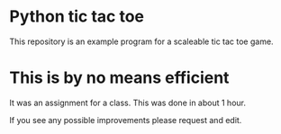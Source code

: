 # Python tic tac toe

This repository is an example program for a scaleable tic tac toe game.

# This is by no means efficient

It was an assignment for a class. This was done in about 1 hour.

If you see any possible improvements please request and edit.